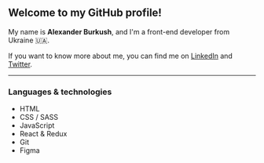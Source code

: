 ## Welcome to my GitHub profile!

My name is **Alexander Burkush**, and I'm a front-end developer from Ukraine 🇺🇦.

If you want to know more about me, you can find me on [LinkedIn](https://www.linkedin.com/in/alexander-burkush/) and [Twitter](https://twitter.com/alexburkush).

---

### Languages & technologies

* HTML
* CSS / SASS
* JavaScript
* React & Redux
* Git
* Figma
